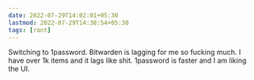 ```yaml
---
date: 2022-07-29T14:02:01+05:30
lastmod: 2022-07-29T14:38:54+05:30
tags: [rant]
---
```


Switching to 1password. Bitwarden is lagging for me so fucking much. I have over 1k items and it lags like shit. 1password is faster and I am liking the UI.
